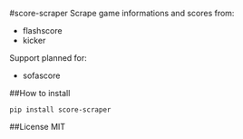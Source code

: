 #score-scraper
Scrape game informations and scores from:
* flashscore
* kicker

Support planned for:
* sofascore

##How to install
```
pip install score-scraper
```

##License
MIT


